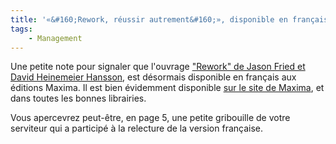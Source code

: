 ```yaml
---
title: '«&#160;Rework, réussir autrement&#160;», disponible en français'
tags:
    - Management
---
```


Une petite note pour signaler que l'ouvrage ["Rework" de Jason Fried et David Heinemeier Hansson](/2010/08/rework-jason-fried-et-david-heinemeier-hansson/), est désormais disponible en français aux éditions Maxima. Il est bien évidemment disponible [sur le site de Maxima](http://www.maxima.fr/index-fiche-419-Rework-reussir-autement.html '"Rework, réussir autrement", sur le site des Editions Maxima'), et dans toutes les bonnes librairies.

Vous apercevrez peut-être, en page 5, une petite gribouille de votre serviteur qui a participé à la relecture de la version française.
